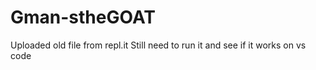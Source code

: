 # Gman-stheGOAT

Uploaded old file from repl.it
Still need to run it and see if it works on vs code
